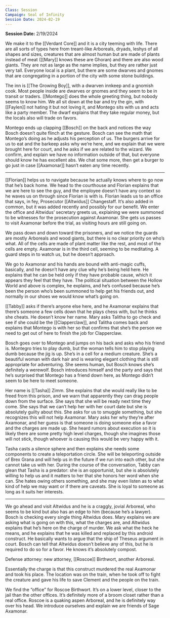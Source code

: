 ```yaml
---
Class: Session
Campaign: Seal of Infinity
Session Date: 2024-02-19
---
```

**Session Date:** 2/19/2024

We make it to the [[Verdant Core]] and it is a city teeming with life. There are all sorts of types here from treant-like Arboreals, dryads, leshys of all shapes and sizes, creatures that are almost human but are made of plants instead of meat ([[Mary]] knows these are Ghoran) and there are also wood giants. They are not as large as the name implies, but they are rather just very tall. Everyone local is a plant, but there are some dwarves and gnomes that are congregating in a portion of the city with some stone buildings.

The inn is [[The Growing Boy]], with a dwarven innkeep and a gnomish cook. Most people inside are dwarves or gnomes and they seem to be in transit or traders. [[Montego]] does the whole greeting thing, but nobody seems to know him. We all sit down at the bar and try the gin, with [[Faylen]] not hating it but not loving it, and Montego sits with us and acts like a party member. The dwarf explains that they take regular money, but the locals also will trade on favors.

Montego ends up clapping [[Bosch]] on the back and  notices the way Bosch doesn’t quite flinch at the gesture. Bosch can see the math that Montego’s doing as he adjusts his perception of us. The burgers arrive for us to eat and the barkeep asks why we’re here, and we explain that we were brought here for court, and he asks if we are related to the wizard. We confirm, and explain we have no information outside of that, but everyone should know he has excellent abs. We chat some more, then get a burger to go just in case [[Axamonar]] hasn’t eaten any time recently.

---

[[Florian]] helps us to navigate because he actually knows where to go now that he’s back home. We head to the courthouse and Florian explains that we are here to see the guy, and the employee doesn’t have any context so he waves us on through since Florian is with is. Florian leads us to an office that says, in fey, Prosecutor [[Altwidus]] Changestaff. It’s also added in common, but it was added recently and possibly for our benefit. We enter the office and Altwidus’ secretary greets us, explaining we were summoned to be witnesses for the prosecution against Axamonar. She gets us passes to visit Axamonar before the trial, as visiting hours are still going on.

We pass down and down toward the prisoners, and we notice the guards are mostly Arboreals and wood giants, but there is no clear priority on who’s what. All of the cells are made of plant matter like the rest, and most of the cells are empty. Axamonar is in the third cell, seeming to be meditating. A guard steps in to watch us, but he doesn’t approach.

We go to Axamonar and his hands are bound with anti-magic cuffs, basically, and he doesn’t have any clue why he’s being held here. He explains that he can be held only if they have probable cause, which it appears they feel that they have. The political situation between the Hollow World and above is complex, he explains, and he’s confused because he’s been the person who’s been summoned to help get his friends out, and normally in our shoes we would know what’s going on.

[[Tabby]] asks if there’s anyone else here, and he Axamonar explains that there’s someone a few cells down that he plays chess with, but he thinks she cheats. He doesn’t know her name. Mary asks Talitha to go check and see if she could be the [[Clapperclaw]], and Talitha comes back and explains that Montego is with her so that confirms that she’s the person we need to get out of here to finish the job for Clapperclaw.

Bosch goes over to Montego and jumps on his back and asks who his friend is. Montegro tries to play dumb, but the woman tells him to stop playing dumb because the jig is up. She’s in a cell for a medium creature. She’s a beautiful woman with dark hair and is wearing elegant clothing that is still appropriate for adventuring. She seems human, but Bosch knows she’s definitely a werewolf. Bosch introduces himself and the party and says that he’s surprised that Montego has a friend down here, as Montego didn’t seem to be here to meet someone.

Her name is [[Tasha]] Zimm. She explains that she would really like to be freed from this prison, and we warn that apparently they can drag people down from the surface. She says that she will be ready next time they come. She says that we can’t help her with her court date but she is absolutely guilty about this. She asks for us to smuggle something, but she recognizes this will not help Axamonar. Mary asks her why they’re after Axamonar, and her guess is that someone is doing someone else a favor and the charges are made up. She heard rumors about execution so it is likely there are some pretty high level charges, though she imagines those will not stick, though whoever is causing this would be very happy with it.

Tasha casts a silence sphere and then explains she needs some components to create a teleportation circle. She will be teleporting outside of Brex Grana and will help us in the future if we run into each other, but she cannot take us with her. During the course of the conversation, Tabby can glean that Tasha is a predator: she is an opportunist, but she is absolutely willing to help us and it matters to her that she honors her word when she can. She hates owing others something, and she may even listen as to what kind of help we may want or if there are caveats. She is loyal to someone as long as it suits her interests.

---

We go ahead and visit Altwidus and he is a craggly, jovial Arboreal, who seems to be kind but also has an edge to him (because he’s a lawyer). Bosch is checking every single thing Altwidus does. Mary explains we are asking what is going on with this, what the charges are, and Altwidus explains that he’s here on the charge of murder. We ask what the heck he means, and he explains that he was killed and replaced by this android construct. He basically wants to argue that the ship of Theseus argument in court. Bosch can tell that Altwidus doesn’t believe any of this, but he is required to do so for a favor. He knows it’s absolutely compost.

Defense attorney: new attorney, [[Roscoe]] Birthwort, another Arboreal.

Essentially the charge is that this construct murdered the real Axamonar and took his place. The location was on the train, when he took off to fight the creature and gave his life to save Clement and the people on the train.

We find the “office” for Roscoe Birthwort. It’s on a lower level, closer to the jail than the other offices. It’s definitely more of a broom closet rather than a real office. Roscoe is a quaking aspen Arboreal, and he is definitely way over his head. We introduce ourselves and explain we are friends of Sage Axamonar.